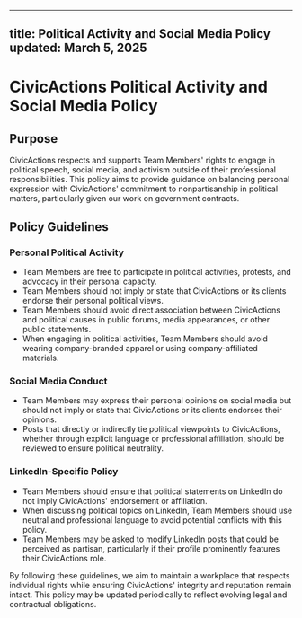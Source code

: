 ______________________________________________________________________

## title: Political Activity and Social Media Policy updated: March 5, 2025

# CivicActions Political Activity and Social Media Policy

## Purpose

CivicActions respects and supports Team Members' rights to engage in political speech, social media, and activism outside of their professional responsibilities. This policy aims to provide guidance on balancing personal expression with CivicActions' commitment to nonpartisanship in political matters, particularly given our work on government contracts.

## Policy Guidelines

### Personal Political Activity

- Team Members are free to participate in political activities, protests, and advocacy in their personal capacity.
- Team Members should not imply or state that CivicActions or its clients endorse their personal political views.
- Team Members should avoid direct association between CivicActions and political causes in public forums, media appearances, or other public statements.
- When engaging in political activities, Team Members should avoid wearing company-branded apparel or using company-affiliated materials.

### Social Media Conduct

- Team Members may express their personal opinions on social media but should not imply or state that CivicActions or its clients endorses their opinions.
- Posts that directly or indirectly tie political viewpoints to CivicActions, whether through explicit language or professional affiliation, should be reviewed to ensure political neutrality.

### LinkedIn-Specific Policy

- Team Members should ensure that political statements on LinkedIn do not imply CivicActions' endorsement or affiliation.
- When discussing political topics on LinkedIn, Team Members should use neutral and professional language to avoid potential conflicts with this policy.
- Team Members may be asked to modify LinkedIn posts that could be perceived as partisan, particularly if their profile prominently features their CivicActions role.

By following these guidelines, we aim to maintain a workplace that respects individual rights while ensuring CivicActions' integrity and reputation remain intact. This policy may be updated periodically to reflect evolving legal and contractual obligations.
